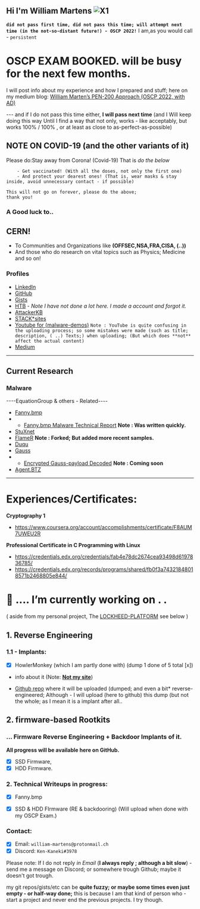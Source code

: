 ## Hi I'm William Martens ![X1](https://user-images.githubusercontent.com/68499986/149181264-7d0d1e19-7617-4f2f-b0f8-e402fb6a8130.png)

**`did not pass first time, did not pass this time; will attempt next time (in the not-so-distant future!) - OSCP 2022!`**
I am,as you would call - `persistent`

# OSCP EXAM BOOKED. will be busy for the next few months.

I will post info about my experience and how I prepared and stuff; here on my medium blog:
[William Marten’s PEN-200 Approach (OSCP 2022, with AD)](https://medium.com/@william-martens/william-martens-pen-200-approach-oscp-2022-with-ad-e0b6a79d5832)

--- and if I do not pass this time either, **I will pass next time** (and I Will keep doing this way Until I find a way that not only, works - like acceptably, but works 100% / 100% , or at least as close to as-perfect-as-possible)

## NOTE ON COVID-19 (and the other variants of it)
Please do:Stay away from Corona! (Covid-19) That is *do the below*
````
    - Get vaccinated! (With all the doses, not only the first one)
    - And protect your dearest ones! (That is, wear masks & stay inside, avoid unnecessary contact - if possible)

This will not go on forever, please do the above;
thank you!
````

### A Good luck to..
## CERN!
- To Communities and Organizations like **(OFFSEC,NSA,FRA,CISA, (..))**
- And those who do research on vital topics such as Physics; Medicine and so on!

### Profiles
- [LinkedIn](https://www.linkedin.com/in/william-martens-16872717b/)
- [GitHub](https://github.com/loneicewolf)
- [Gists](https://gist.github.com/loneicewolf)
- [HTB](https://app.hackthebox.com/users/545815) - _Note I have not done a lot here. I made a account and forgot it._
- [AttackerKB](https://attackerkb.com/contributors/loneicewolf)
- [STACK*sites](https://stackexchange.com/users/19592785/william-martens)
- [Youtube for (malware-demos)](https://www.youtube.com/channel/UCLXV1xU0WlqtPu2wsNmMhcQ/featured)
    `Note : YouTube is quite confusing in the uploading process; so some mistakes were made (such as title; description, ( ..) Texts;) when uploading; (But which does **not** affect the actual content)`
- [Medium](https://medium.com/@william-martens)

---

## Current Research

### Malware

----EquationGroup & others - Related----

- [Fanny.bmp](https://github.com/loneicewolf/fanny.bmp)
-   - [Fanny.bmp Malware Technical Report](https://github.com/loneicewolf/fanny.bmp/blob/main/Reports/Fanny.BMP(DementiaWheel)_Technical_Report_By_WilliamMartens-2021-10Feb.pdf) **Note : Was written quickly.**
- [StuXnet](https://github.com/loneicewolf/Stuxnet-Source.git)
- [FlameR](https://github.com/loneicewolf/flame-sourcecode) **Note : Forked; But added more recent samples.**
- [Duqu](https://github.com/loneicewolf/DUQU)
- [Gauss](https://github.com/loneicewolf/Gauss-Src)
-   - [Encrypted Gauss-payload Decoded](https://github.com/loneicewolf/gauss-encryptedpayload_decoded) **Note : Coming soon**
- [Agent.BTZ](https://github.com/loneicewolf/Agent.btz)

----


# Experiences/Certificates:

**Cryptography 1**
- https://www.coursera.org/account/accomplishments/certificate/F8AUM7UWEU2R

**Professional Certificate in C Programming with Linux**
- https://credentials.edx.org/credentials/fab4e78dc2674cea93498d6197836785/
- https://credentials.edx.org/records/programs/shared/fb0f3a74321848018571b2468805e844/


#  🔭 .... I’m currently working on . . 
(
  aside from my personal project, The [LOCKHEED-PLATFORM](https://github.com/loneicewolf/LOCKHEED-PLATFORM)
  see below
)


## 1. Reverse Engineering

### 1.1 - Implants:
- [x] HowlerMonkey (which I am partly done with) (dump 1 done of 5 total [x])
- info about it (Note: [**Not my site**](https://www.schneier.com/blog/archives/2014/01/howlermonkey_ns.html))

- [Github repo](https://github.com/loneicewolf/HowlerMonkey-Dump) where it will be uploaded (dumped; and even a bit* reverse-engineered; Although - I will upload (here to github) this dump (but not the whole; as I mean it is a implant after all..


## 2.  firmware-based Rootkits

### ... Firmware Reverse Engineering + Backdoor Implants of it.
**All progress will be available here on GitHub.**

- [X] SSD Firmware,
- [X] HDD Firmware.

### 2. Technical Writeups in progress:
- [X] Fanny.bmp 
- [X] SSD & HDD FIrmware (RE & backdooring) (Will upload when done with my OSCP Exam.)


### Contact:
- [x] Email: `william-martens@protonmail.ch`
- [x] Discord: `Ken-Kaneki#3978`

Please note: If I do not reply *in Email* (**I always reply ; although a bit slow**) - send me a message on Discord; or somewhere trough Github; maybe it doesn't got trough.



my git repos/gists/etc can be **quite fuzzy; or maybe some times even just empty - or half-way done;** this is because I am that kind of person 
who  - start a project and never end the previous projects. I try though.

